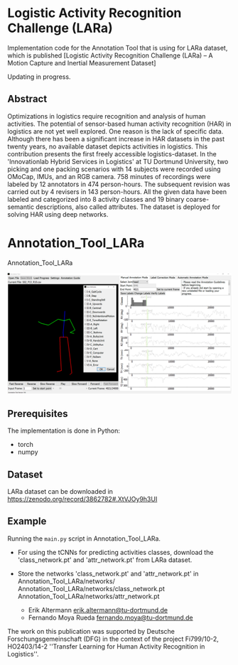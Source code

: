 # Logistic Activity Recognition Challenge (LARa) 
Implementation code for the Annotation Tool that is using for LARa dataset, which is published [Logistic Activity Recognition Challenge (LARa) – A Motion Capture and Inertial Measurement Dataset]

Updating in progress.

## Abstract

Optimizations in logistics require recognition and analysis of human activities. The potential of sensor-based human activity recognition (HAR) in logistics are not yet well explored. One reason is the lack of specific data. Although there has been a significant increase in HAR datasets in the past twenty years, no available dataset depicts activities in logistics. This contribution presents the first freely accessible logistics-dataset. In the 'Innovationlab Hybrid Services in Logistics' at TU Dortmund University, two picking and one packing scenarios with 14 subjects were recorded using OMoCap, IMUs, and an RGB camera. 758 minutes of recordings were labeled by 12 annotators in 474 person-hours. The subsequent revision was carried out by 4 revisers in 143 person-hours. All the given data have been labeled and categorized into 8 activity classes and $19$ binary coarse-semantic descriptions, also called attributes. The dataset is deployed for solving HAR using deep networks.

# Annotation_Tool_LARa
Annotation_Tool_LARa

![Annotation Tool](AnnotationTool.png)

## Prerequisites
The implementation is done in Python:
- torch
- numpy

## Dataset

LARa dataset can be downloaded in https://zenodo.org/record/3862782#.XtVJOy9h3UI

## Example

Running the `main.py` script in Annotation_Tool_LARa. 
- For using the tCNNs for predicting activities classes, download the 'class_network.pt' and 'attr_network.pt' from LARa dataset. 
- Store the networks 'class_network.pt' and 'attr_network.pt' in Annotation_Tool_LARa/networks/
  Annotation_Tool_LARa/networks/class_network.pt
  Annotation_Tool_LARa/networks/attr_network.pt
  

  - Erik Altermann        erik.altermann@tu-dortmund.de
  - Fernando Moya Rueda   fernando.moya@tu-dortmund.de
  
  
The work on this publication was supported by Deutsche Forschungsgemeinschaft (DFG) in the context of the project Fi799/10-2, HO2403/14-2 ''Transfer Learning for Human Activity Recognition in Logistics''.
